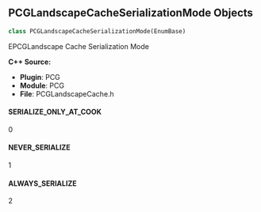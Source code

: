 ## PCGLandscapeCacheSerializationMode Objects

```python
class PCGLandscapeCacheSerializationMode(EnumBase)
```

EPCGLandscape Cache Serialization Mode

**C++ Source:**

- **Plugin**: PCG
- **Module**: PCG
- **File**: PCGLandscapeCache.h

<a id="unreal.PCGLandscapeCacheSerializationMode.SERIALIZE_ONLY_AT_COOK"></a>

#### SERIALIZE_ONLY_AT_COOK

0

<a id="unreal.PCGLandscapeCacheSerializationMode.NEVER_SERIALIZE"></a>

#### NEVER_SERIALIZE

1

<a id="unreal.PCGLandscapeCacheSerializationMode.ALWAYS_SERIALIZE"></a>

#### ALWAYS_SERIALIZE

2

<a id="unreal.PCGLandscapeCacheSerializationContents"></a>